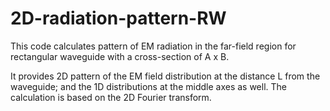 # 2D-radiation-pattern-RW
This code calculates pattern of EM radiation in the far-field region for rectangular waveguide with a cross-section of A x B.

It provides 2D pattern of the EM field distribution at the distance L from the waveguide; and the 1D distributions at the middle axes as well. The calculation is based on the 2D Fourier transform.
